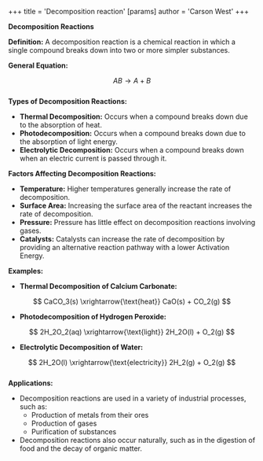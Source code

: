 +++
 title = 'Decomposition reaction'
[params]
	author = 'Carson West'
+++

**Decomposition Reactions**

**Definition:** A decomposition reaction is a chemical reaction in which a single compound breaks down into two or more simpler substances.

**General Equation:**

 $$ AB \rightarrow A + B $$  
**Types of Decomposition Reactions:**

* **Thermal Decomposition:** Occurs when a compound breaks down due to the absorption of heat.
* **Photodecomposition:** Occurs when a compound breaks down due to the absorption of light energy.
* **Electrolytic Decomposition:** Occurs when a compound breaks down when an electric current is passed through it.

**Factors Affecting Decomposition Reactions:**

* **Temperature:** Higher temperatures generally increase the rate of decomposition.
* **Surface Area:** Increasing the surface area of the reactant increases the rate of decomposition.
* **Pressure:** Pressure has little effect on decomposition reactions involving gases.
* **Catalysts:** Catalysts can increase the rate of decomposition by providing an alternative reaction pathway with a lower Activation Energy.

**Examples:**

* **Thermal Decomposition of Calcium Carbonate:**

 $$ CaCO_3(s) \xrightarrow{\text{heat}} CaO(s) + CO_2(g) $$  
* **Photodecomposition of Hydrogen Peroxide:**

 $$ 2H_2O_2(aq) \xrightarrow{\text{light}} 2H_2O(l) + O_2(g) $$  
* **Electrolytic Decomposition of Water:**

 $$ 2H_2O(l) \xrightarrow{\text{electricity}} 2H_2(g) + O_2(g) $$  
**Applications:**

* Decomposition reactions are used in a variety of industrial processes, such as:
    * Production of metals from their ores
    * Production of gases
    * Purification of substances
* Decomposition reactions also occur naturally, such as in the digestion of food and the decay of organic matter.